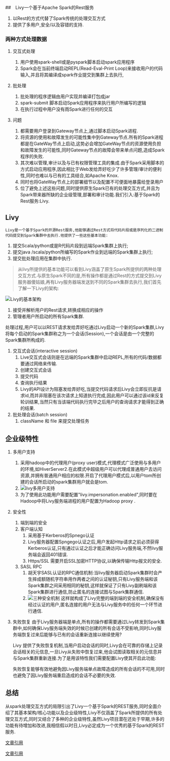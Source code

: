 
##　Livy一个基于Apache Spark的Rest服务

1. 以Rest的方式代替了Spark传统的处理交互方式
2. 提供了多用户,安全/以及容错的支持.

### 两种方式处理数据
1. 交互式处理
    1. 用户使用spark-shell或是pyspark脚本启动spark应用程序
    2. Spark会在当前终端启动REPL(Read-Eval-Print Loop)来接收用户的代码输入,并且将其编译成spark作业提交到集群上去执行,

2. 批处理
    1. 批处理的程序逻辑由用户实现并编译打包成jar
    2. spark-submit 脚本启动Spark应用程序来执行用户所编写的逻辑
    3. 在执行过程中用户没有雨Spark进行任何的交互

3. 问题
    1. 都需要用户登录到Gateway节点上,通过脚本启动Spark进程.
    2. 将资源的使用和故障发生的可能性集中到Gateway节点.所有的Spark进程都是在GateWay节点上启动,这势必会增加GateWay节点的资源使用负担和故障发生的可能性,同时Gateway节点的故障会带来单点问题,造成Spark程序的失败.
    3. 其次难以管理,审计以及与已有权限管理工具的集成.由于Spark采用脚本的方式启动应用程序,因此相比于Web发给弄好吃少了许多管理/审计的便利性,同时也难以与已有的工具结合,如Apache Knox.
    4. 同时也将GateWay节点上的部署细节以及配置不可便面地暴露给登录用户
    5. 位了避免上述这些问题,同时提供原生Spark已有的处理交互方式,并且为Spark带来器所缺的企业级管理,部署和审计功能.我们引入:基于Spark的Rest服务:Livy.
## Livy
    Livy是一个基于Spark的开源Rest服务,他能够通过Rest方式将代码片段或是序列化的二进制代码提交到Spark集群中去执行.他提供了一些这些基本功能:

1.  提交Scala/python或是R代码片段到远端Spark集群上执行;
2.  提交java /scala/python所编写的Spark作业到远端的Spark集群上执行;
3. 提交批处理应用在集群中执行.

> 从livy所提供的基本功能可以看到Livy涵盖了原生Spark所提供的两种处理交互方式.与原生Spark不同的是,所有操作都是通过Rest的方式提交到Livy服务器傻姑娘,再有Livy服务器端发送到不同的Spark集群去执行,我们首先了解一下Livy的架构:

![Livy的基本架构](http://ipad-cms.csdn.net/cms/attachment/201706/5934d153b0cf4.jpg)

1. 接受并解析用户的Rest请求,转换成相应的操作
2. 管理者用户所启动的所有Spark集群.


处理过程,用户可以以REST请求发给弄好吃通过Livy启动一个新的Spark集群,Livy将每个启动的Spark集群称之为一个会话(Session),一个会话是由一个完整的Spark集群所构成的.
1. 交互式会话(interactive session)
    1. Live交互式会话则是在远端的Spark集群中启动REPL,所有的代码/数据都要通过网络来传输.
    2. 创建交互式会话
    3. 提交代码
    4. 查询执行结果
    5. Livy的API设计为阻塞发给弄好吃,当提交代码请求后Livy会立即反抗是请求id,而并非阻塞在该次请求上知道执行完成,因此用户可以通过该id来反复轮训结果,当然只有当该端代码执行完毕之后用户的查询请求才能得到正确的结果.
2. 批处理会话(batch session)
    1. className 和 file 来提交处理任务

## 企业级特性
1. 多用户支持
    1. 采用hadoop中的代理用户(proxy user)模式,代理模式广泛使用与多用户的环境,如HiverServer2.在此模式中超级用户可以代理成普通用户去访问资源,并拥有普通用户相应的权限.开启了代理用户模式后,以用户tom所创建的会话所启动的spark集群用户就会是tom.
    2. ![livy多用户支持](http://ipad-cms.csdn.net/cms/attachment/201706/5934d4f3d3b21.jpg)
    3. 为了使用此功能用户需要配置"livy.impersonation.enabled",同时要在Hadoop中将Livy服务端进程的用户配置为Hadoop proxy .
2. 安全性
    1. 端到端的安全
    2. 客户端认知
        1. 采用基于Kerberos的Spnego认证
        2. Livy服务器配置Spngego认证之后,用户发起Http请求之前必须获得Kerberos认证,只有通过认证之后才能正确访问Livy服务端,不然livy服务端会返回401错误.
        3. Https/SSL
            需要开启SSL加密HTTP协议,以确保传输Http报文的安全.
    3. SASL RPC
        1. 胡天宇SASL认证的RPC通信机制:当livy服务器启动Spark集群时会产生摔成额随机字符串用作两者之间的认证秘钥,只有Livy服务端和该Spark集群之间采用相同的秘钥,这样就保证了只有Livy副刷端和该Spark集群进行通信,防止匿名的连接试图与Spark集群通信.
        2. ![三种安全机制](http://ipad-cms.csdn.net/cms/attachment/201706/5934d538ad4de.jpg)
        这样就构成了Livy完整的端到端的安全机制,确保没有经过认证的用户,匿名连接的用户无法与Livy服务中的任何一个环节进行通信.
3. 失败恢复
    由于Livy服务器端是单点,所有的操作都需要通过Livy转发到Spark集群中,如何确保Livy服务端失效的时候已创建的所有会话不受影响,同时Livy服务端恢复过来后能够与已有的会话重新连接以继续使用?

    Livy 提供了失败恢复机制,当用户启动会话的同时,Livy会在可靠的存储上记录会话相关的元信息,一旦Livy从失败中恢复过来,他会试图读取相关的元信息并与Spark集群重新连接.为了是用该特性我们需要配置Livy使其开启此功能:
    
    失败恢复能够有效地避免因Livy服务端单点故障造成的所有会话的不可用,同时也避免了因Livy服务端重启造成的会话不必要的失效.

## 总结
从spark处理交互方式的局限引出了Livy一个基于Spark的REST服务,同时全面介绍了其基本架构/核心功能以及企业级特性,Livy不仅涵盖了Spark所提供的所有处理交互方式,同时又结合了多种的企业级特性,虽然Livy项目潜在还处于早期,许多的功能有待增加和改进,我相信假以时日,Livy必定成为一个优秀的基于Spark的REST服务.

[文章引用](http://geek.csdn.net/news/detail/208943)

[文章引用](https://zh.hortonworks.com/blog/livy-a-rest-interface-for-apache-spark/)



